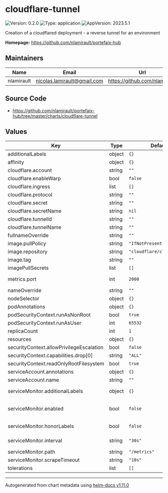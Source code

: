 # cloudflare-tunnel

![Version: 0.2.0](https://img.shields.io/badge/Version-0.2.0-informational?style=flat-square) ![Type: application](https://img.shields.io/badge/Type-application-informational?style=flat-square) ![AppVersion: 2023.5.1](https://img.shields.io/badge/AppVersion-2023.5.1-informational?style=flat-square)

Creation of a cloudflared deployment - a reverse tunnel for an environment

**Homepage:** <https://github.com/nlamirault/portefaix-hub>

## Maintainers

| Name       | Email                         | Url                             |
| ---------- | ----------------------------- | ------------------------------- |
| nlamirault | <nicolas.lamirault@gmail.com> | <https://github.com/nlamirault> |

## Source Code

- <https://github.com/nlamirault/portefaix-hub/tree/master/charts/cloudflare-tunnel>

## Values

| Key                                      | Type   | Default                    | Description                                                               |
| ---------------------------------------- | ------ | -------------------------- | ------------------------------------------------------------------------- |
| additionalLabels                         | object | `{}`                       | Additional labels to add to all resources                                 |
| affinity                                 | object | `{}`                       |                                                                           |
| cloudflare.account                       | string | `""`                       |                                                                           |
| cloudflare.enableWarp                    | bool   | `false`                    |                                                                           |
| cloudflare.ingress                       | list   | `[]`                       |                                                                           |
| cloudflare.protocol                      | string | `""`                       |                                                                           |
| cloudflare.secret                        | string | `""`                       |                                                                           |
| cloudflare.secretName                    | string | `nil`                      |                                                                           |
| cloudflare.tunnelId                      | string | `""`                       |                                                                           |
| cloudflare.tunnelName                    | string | `""`                       |                                                                           |
| fullnameOverride                         | string | `""`                       |                                                                           |
| image.pullPolicy                         | string | `"IfNotPresent"`           |                                                                           |
| image.repository                         | string | `"cloudflare/cloudflared"` |                                                                           |
| image.tag                                | string | `""`                       |                                                                           |
| imagePullSecrets                         | list   | `[]`                       |                                                                           |
| metrics.port                             | int    | `2000`                     | The port on which to expose the metrics and ready endpoints               |
| nameOverride                             | string | `""`                       |                                                                           |
| nodeSelector                             | object | `{}`                       |                                                                           |
| podAnnotations                           | object | `{}`                       |                                                                           |
| podSecurityContext.runAsNonRoot          | bool   | `true`                     |                                                                           |
| podSecurityContext.runAsUser             | int    | `65532`                    |                                                                           |
| replicaCount                             | int    | `1`                        |                                                                           |
| resources                                | object | `{}`                       |                                                                           |
| securityContext.allowPrivilegeEscalation | bool   | `false`                    |                                                                           |
| securityContext.capabilities.drop[0]     | string | `"ALL"`                    |                                                                           |
| securityContext.readOnlyRootFilesystem   | bool   | `true`                     |                                                                           |
| serviceAccount.annotations               | object | `{}`                       |                                                                           |
| serviceAccount.name                      | string | `""`                       |                                                                           |
| serviceMonitor.additionalLabels          | object | `{}`                       | Add custom labels to the ServiceMonitor resource                          |
| serviceMonitor.enabled                   | bool   | `false`                    | Enable this if you're using https://github.com/coreos/prometheus-operator |
| serviceMonitor.honorLabels               | bool   | `false`                    | Chooses the metric’s labels on collisions with target labels.             |
| serviceMonitor.interval                  | string | `"30s"`                    | Interval at which endpoints should be scraped.                            |
| serviceMonitor.path                      | string | `"/metrics"`               | Path to scrape metrics                                                    |
| serviceMonitor.scrapeTimeout             | string | `"10s"`                    | Timeout for scrape metrics request                                        |
| tolerations                              | list   | `[]`                       |                                                                           |

---

Autogenerated from chart metadata using [helm-docs v1.11.0](https://github.com/norwoodj/helm-docs/releases/v1.11.0)
